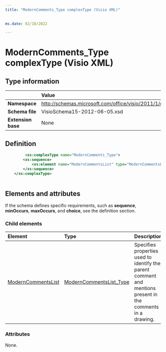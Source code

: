 ```yaml
---
title: "ModernComments_Type complexType (Visio XML)"
 
 
ms.date: 02/18/2022

---
```


# ModernComments_Type complexType (Visio XML)

## Type information

||Value |
|:-----|:-----|
|**Namespace** <br/> |http://schemas.microsoft.com/office/visio/2011/1/core  <br/> |
|**Schema file** <br/> |VisioSchema15-2012-06-05.xsd  <br/> |
|**Extension base** <br/> |None  <br/> |
   
## Definition

```XML
         <xs:complexType name="ModernComments_Type">
		<xs:sequence>
			<xs:element name="ModernCommentsList" type="ModernCommentsList_Type" minOccurs="0" maxOccurs="1" />
		</xs:sequence>
	</xs:complexType>
      
```

## Elements and attributes

If the schema defines specific requirements, such as **sequence**, **minOccurs**, **maxOccurs**, and **choice**, see the definition section. 
  
### Child elements

|**Element**|**Type**|**Description**|
|:-----|:-----|:-----|
|[ModernCommentsList](moderncommentslist-element-moderncomments_type-complextypevisio-xml.md) <br/> |[ModernCommentsList_Type](moderncommentslist_type-complextypevisio-xml.md) <br/> |Specifies properties used to identify the parent comment and mentions present in the comments in a drawing.|
   
### Attributes

None.
